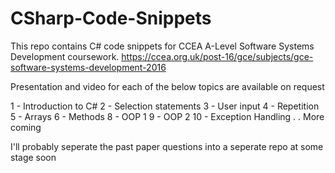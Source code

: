 # CSharp-Code-Snippets
This repo contains C# code snippets for CCEA A-Level Software Systems Development coursework.
https://ccea.org.uk/post-16/gce/subjects/gce-software-systems-development-2016


Presentation and video for each of the below topics are available on request

1 - Introduction to C#
2 - Selection statements
3 - User input
4 - Repetition
5 - Arrays
6 - Methods
8 - OOP 1
9 - OOP 2
10 - Exception Handling
.
. More coming


I'll probably seperate the past paper questions into a seperate repo at some stage soon
